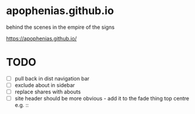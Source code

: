 # apophenias.github.io
behind the scenes in the empire of the signs

https://apophenias.github.io/

# TODO
- [ ] pull back in dist navigation bar
- [ ] exclude about in sidebar
- [ ] replace shares with abouts
- [ ] site header should be more obvious - add it to the fade thing top centre e.g. <SiteName>::<Page>
